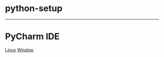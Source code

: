 # python-setup
---------------
# PyCharm IDE
[Linux](http://download-cf.jetbrains.com/python/pycharm-community-4.0.4.tar.gz)
[Window](http://download-cf.jetbrains.com/python/pycharm-community-4.0.4.exe)
